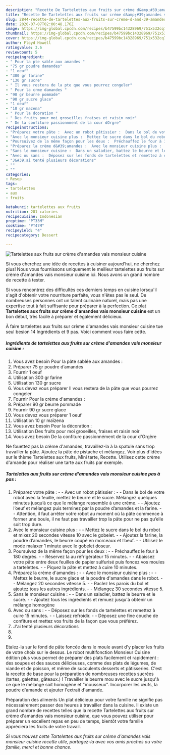```yaml
---
description: "Recette De Tartelettes aux fruits sur crème d&amp;#39;amandes vais monsieur cuisine"
title: "Recette De Tartelettes aux fruits sur crème d&amp;#39;amandes vais monsieur cuisine"
slug: 2844-recette-de-tartelettes-aux-fruits-sur-creme-d-and-39-amandes-vais-monsieur-cuisine
date: 2020-07-07T02:00:48.176Z
image: https://img-global.cpcdn.com/recipes/b47599bc14328969/751x532cq70/tartelettes-aux-fruits-sur-creme-damandes-vais-monsieur-cuisine-photo-principale-de-la-recette.jpg
thumbnail: https://img-global.cpcdn.com/recipes/b47599bc14328969/751x532cq70/tartelettes-aux-fruits-sur-creme-damandes-vais-monsieur-cuisine-photo-principale-de-la-recette.jpg
cover: https://img-global.cpcdn.com/recipes/b47599bc14328969/751x532cq70/tartelettes-aux-fruits-sur-creme-damandes-vais-monsieur-cuisine-photo-principale-de-la-recette.jpg
author: Floyd Howell
ratingvalue: 3.6
reviewcount: 5
recipeingredient:
- " Pour la pte sable aux amandes "
- "75 gr poudre damandes"
- "1 oeuf"
- "300 gr farine"
- "130 gr sucre"
- " Il vous restera de la pte que vous pourrez congeler"
- " Pour la crme damandes "
- "90 gr beurre pommade"
- "90 gr sucre glace"
- "1 oeuf"
- "10 gr mazena"
- " Pour la dcoration "
- " Des fruits pour moi groseilles fraises et raisin noir"
- " De la confiture passionnment de la cour dOrgre"
recipeinstructions:
- "Préparez votre pâte :  Avec un robot pâtissier :  Dans le bol de votre robot avec la feuille, mettez le beurre et le sucre. Mélangez quelques minutes jusqu’à ce que le mélange ressemble à une crème.  Ajoutez l’oeuf et mélangez puis terminez par la poudre d’amandes et la farine.  Attention, il faut arrêter votre robot au moment où la pâte commence à former une boule, il ne faut pas travailler trop la pâte pour ne pas qu’elle soit trop dure."
- "Avec le monsieur cuisine plus :  Mettez le sucre dans le bol du robot et mixez 20 secondes vitesse 10 avec le gobelet.  Ajoutez la farine, la poudre d’amandes, le beurre coupé en morceaux et l’oeuf.  Utilisez le mode malaxer 1 minute avec le gobelet doseur."
- "Poursuivez de la même façon pour les deux :  Préchauffez le four à 180 degrés.  Réservez la au réfrigérateur 15 minutes.  Abaissez votre pâte entre deux feuilles de papier sulfurisé puis foncez vos moules a tartelettes.  Piquez la pâte et mettez à cuire 10 minutes."
- "Préparez la crème d&#39;amandes :  Avec le monsieur cuisine plus :  Mettez le beurre, le sucre glace et la poudre d&#39;amandes dans le robot.  Mélangez 20 secondes vitesse 5.  Raclez les parois du bol et ajoutez tous les autres ingrédients.  Mélangez 30 secondes vitesse 5."
- "Sans le monsieur cuisine :  Dans un saladier, battez le beurre et le sucre.  Ajoutez tous les ingrédients et remuez jusqu&#39;à obtenir un mélange homogène"
- "Avec ou sans :  Déposez sur les fonds de tartelettes et remettez à cuire 15 minutes.  Laissez refroidir.  Déposez une fine couche de confiture et mettez vos fruits de la façon que vous préférez."
- "J&#39;ai tenté plusieurs décorations"
- ""
- ""
categories:
- Resep
tags:
- tartelettes
- aux
- fruits

katakunci: tartelettes aux fruits 
nutrition: 281 calories
recipecuisine: Indonesian
preptime: "PT33M"
cooktime: "PT47M"
recipeyield: "4"
recipecategory: Dessert

---
```



![Tartelettes aux fruits sur crème d&#39;amandes vais monsieur cuisine](https://img-global.cpcdn.com/recipes/b47599bc14328969/751x532cq70/tartelettes-aux-fruits-sur-creme-damandes-vais-monsieur-cuisine-photo-principale-de-la-recette.jpg)

Si vous cherchez une idée de recettes à cuisiner aujourd'hui, ne cherchez plus! Nous vous fournissons uniquement le meilleur tartelettes aux fruits sur crème d&#39;amandes vais monsieur cuisine ici. Nous avons un grand nombre de recette à tester.

Si vous rencontrez des difficultés ces derniers temps en cuisine lorsqu'il s'agit d'obtenir votre nourriture parfaite, vous n'êtes pas le seul. De nombreuses personnes ont un talent culinaire naturel, mais pas une expertise tout à fait suffisante pour préparer à la perfection. Ce plat <strong> Tartelettes aux fruits sur crème d&#39;amandes vais monsieur cuisine </strong> est un bon début, très facile à préparer et également délicieux.

<!--inarticleads1-->

À faire tartelettes aux fruits sur crème d&#39;amandes vais monsieur cuisine tue seul besion 14 Ingrédients et 9 pas. Voici comment vous faire cette.

##### Ingrédients de tartelettes aux fruits sur crème d&#39;amandes vais monsieur cuisine :

1. Vous avez besoin  Pour la pâte sablée aux amandes :
1. Préparer 75 gr poudre d’amandes
1. Fournir 1 oeuf
1. Utilisation 300 gr farine
1. Utilisation 130 gr sucre
1. Vous devez vous préparer  Il vous restera de la pâte que vous pourrez congeler
1. Fournir  Pour la crème d&#39;amandes :
1. Préparer 90 gr beurre pommade
1. Fournir 90 gr sucre glace
1. Vous devez vous préparer 1 oeuf
1. Utilisation 10 gr maïzena
1. Vous avez besoin  Pour la décoration :
1. Utilisation  Des fruits pour moi groseilles, fraises et raisin noir
1. Vous avez besoin  De la confiture passionnément de la cour d&#39;Orgère


Ne fouettez pas la crème d&#39;amandes, travaillez-la à la spatule sans trop travailler la pâte. Ajoutez la pâte de pistache et mélangez. Voir plus d&#39;idées sur le thème Tartelettes aux fruits, Mini tarte, Recette. Utilisez cette crème d&#39;amande pour réaliser une tarte aux fruits par exemple. 

<!--inarticleads2-->

##### Tartelettes aux fruits sur crème d&#39;amandes vais monsieur cuisine pas à pas :

1. Préparez votre pâte : -  - Avec un robot pâtissier : -  - Dans le bol de votre robot avec la feuille, mettez le beurre et le sucre. Mélangez quelques minutes jusqu’à ce que le mélange ressemble à une crème. -  - Ajoutez l’oeuf et mélangez puis terminez par la poudre d’amandes et la farine. -  - Attention, il faut arrêter votre robot au moment où la pâte commence à former une boule, il ne faut pas travailler trop la pâte pour ne pas qu’elle soit trop dure.
1. Avec le monsieur cuisine plus : -  - Mettez le sucre dans le bol du robot et mixez 20 secondes vitesse 10 avec le gobelet. -  - Ajoutez la farine, la poudre d’amandes, le beurre coupé en morceaux et l’oeuf. -  - Utilisez le mode malaxer 1 minute avec le gobelet doseur.
1. Poursuivez de la même façon pour les deux : -  - Préchauffez le four à 180 degrés. -  - Réservez la au réfrigérateur 15 minutes. -  - Abaissez votre pâte entre deux feuilles de papier sulfurisé puis foncez vos moules a tartelettes. -  - Piquez la pâte et mettez à cuire 10 minutes.
1. Préparez la crème d&#39;amandes : -  - Avec le monsieur cuisine plus : -  - Mettez le beurre, le sucre glace et la poudre d&#39;amandes dans le robot. -  - Mélangez 20 secondes vitesse 5. -  - Raclez les parois du bol et ajoutez tous les autres ingrédients. -  - Mélangez 30 secondes vitesse 5.
1. Sans le monsieur cuisine : -  - Dans un saladier, battez le beurre et le sucre. -  - Ajoutez tous les ingrédients et remuez jusqu&#39;à obtenir un mélange homogène
1. Avec ou sans : -  - Déposez sur les fonds de tartelettes et remettez à cuire 15 minutes. -  - Laissez refroidir. -  - Déposez une fine couche de confiture et mettez vos fruits de la façon que vous préférez.
1. J&#39;ai tenté plusieurs décorations
1. 
1. 


Etalez-la sur le fond de pâte foncée dans le moule avant d&#39;y placer les fruits de votre choix sur le dessus. Le robot multifonction Monsieur Cuisine édition plus vous permet de préparer des plats facilement et rapidement : des soupes et des sauces délicieuses, comme des plats de légumes, de viande et de poisson, et même de succulents desserts et pâtisseries. C&#39;est la recette de base pour la préparation de nombreuses recettes sucrées (tartes, galettes, gâteaux.) ! Travailler le beurre mou avec le sucre jusqu&#39;à ce que le mélange soit homogène et &#34;mousseux&#34;. Incorporer les œufs, la poudre d&#39;amande et ajouter l&#39;extrait d&#39;amande. 

<!--inarticleads1-->

<p>
Préparation des aliments Un plat délicieux pour votre famille ne signifie pas nécessairement passer des heures à travailler dans la cuisine. Il existe un grand nombre de recettes telles que la recette Tartelettes aux fruits sur crème d&#39;amandes vais monsieur cuisine, que vous pouvez utiliser pour préparer un excellent repas en peu de temps, bientôt votre famille appréciera les fruits de votre travail.
</p>

<p>
<i>Si vous trouvez cette Tartelettes aux fruits sur crème d&#39;amandes vais monsieur cuisine recette utile, partagez-la avec vos amis proches ou votre famille, merci et bonne chance.</i>
</p>
